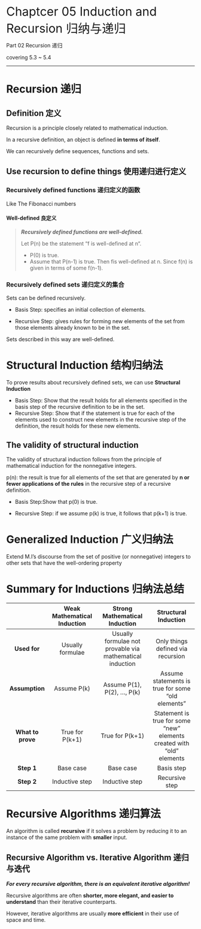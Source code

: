 <font size=6> Chaptcer 05 Induction and Recursion 归纳与递归</font>

Part 02 Recursion 递归

covering 5.3 ~ 5.4

---

# Recursion 递归

## Definition 定义

Recursion is a principle closely related to mathematical induction.

In a recursive definition, an object is defined **in terms of itself**.

We can recursively define sequences, functions and sets.

## Use recursion to define things 使用递归进行定义

### Recursively defined functions 递归定义的函数

Like The Fibonacci numbers

#### Well-defined 良定义

> ***Recursively defined functions are well-defined.***
>
> Let P(n) be the statement “f is well-defined at n“.
>
> - P(0) is true.
> - Assume that P(n-1) is true. Then fis well-defined at n. Since f(n) is given in terms of some f(n-1).

### Recursively defined sets 递归定义的集合

Sets can be defined recursively.

- Basis Step: specifies an initial collection of elements.

- Recursive Step: gives rules for forming new elements of the set from those elements already known to be in the set.

Sets described in this way are well-defined.

# Structural Induction 结构归纳法

To prove results about recursively defined sets, we can use **Structural Induction**

- Basis Step: Show that the result holds for all elements specified in the basis step of the recursive definition to be in the set.
- Recursive Step: Show that if the statement is true for each of the elements used to construct new elements in the recursive step of the definition, the result holds for these new elements.

## The validity of structural induction

The validity of structural induction follows from the principle of mathematical induction for the nonnegative integers.

p(n): the result is true for all elements of the set that are generated by **n or fewer applications of the rules** in the recursive step of a recursive definition.

- Basis Step:Show that p(0) is true.

- Recursive Step: if we assume p(k) is true, it follows that p(k+1) is true.

# Generalized Induction 广义归纳法

Extend M.I’s discourse from the set of positive (or nonnegative) integers to other sets that have the well-ordering property

# Summary for Inductions 归纳法总结

|                   | **Weak Mathematical Induction** |            **Strong Mathematical Induction**             |                   **Structural Induction**                   |
| :---------------: | :-----------------------------: | :------------------------------------------------------: | :----------------------------------------------------------: |
|   **Used for**    |        Usually formulae         | Usually formulae not provable via mathematical induction |              Only things defined via recursion               |
|  **Assumption**   |           Assume P(k)           |                Assume P(1), P(2), …, P(k)                |      Assume statements is true for some “old elements”       |
| **What to prove** |         True for P(k+1)         |                     True for P(k+1)                      | Statement is true for some “new” elements created with “old” elements |
|    **Step 1**     |            Base case            |                        Base case                         |                          Basis step                          |
|    **Step 2**     |         Inductive step          |                      Inductive step                      |                        Recursive step                        |

# Recursive Algorithms 递归算法

An algorithm is called **recursive** if it solves a problem by reducing it to an instance of the same problem with **smaller** input.

## Recursive Algorithm vs. Iterative Algorithm 递归与迭代

***For every recursive algorithm, there is an equivalent iterative algorithm!***

Recursive algorithms are often **shorter, more elegant, and easier to understand** than their iterative counterparts.

However, iterative algorithms are usually **more efficient** in their use of space and time.